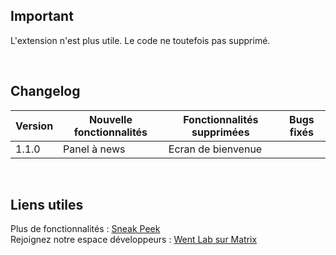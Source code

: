 <!-- ![Logo](./icons/news-240.png "image") -->

Important
-----
L'extension n'est plus utile. Le code ne toutefois pas supprimé.

<br>

Changelog
-----
| Version | Nouvelle fonctionnalités | Fonctionnalités supprimées | Bugs fixés |
|-|-|-|-|
| 1.1.0   | Panel à news | Ecran de bienvenue |

<br>

Liens utiles
-----
Plus de fonctionnalités : [Sneak Peek](https://github.com/went-lab/actuality-feed/projects/1)
<br>
Rejoignez notre espace développeurs : [Went Lab sur Matrix](https://matrix.to/#/!lxcPRdYLgtJDHXJlWo:matrix.org?via=matrix.org)
